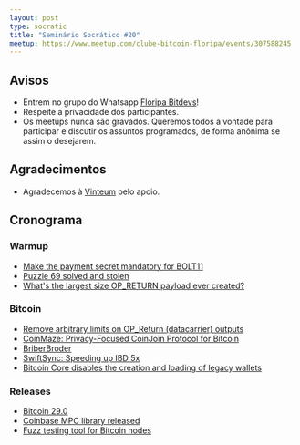 ```yaml
---
layout: post
type: socratic
title: "Seminário Socrático #20"
meetup: https://www.meetup.com/clube-bitcoin-floripa/events/307588245
---
```


## Avisos

- Entrem no grupo do Whatsapp [Floripa Bitdevs](https://chat.whatsapp.com/FCQNp71ayTv4U1LNDDowXh)!
- Respeite a privacidade dos participantes.
- Os meetups nunca são gravados. Queremos todos a vontade para participar e discutir os assuntos programados, de forma anônima se assim o desejarem.

## Agradecimentos

- Agradecemos à [Vinteum](https://vinteum.org/) pelo apoio.

## Cronograma

### Warmup

* [Make the payment secret mandatory for BOLT11](https://github.com/lightning/bolts/pull/1242)
* [Puzzle 69 solved and stolen](https://mempool.space/pt/tx/a52c5046f3097a8c2bd3b9889df2fb47b104d47a16cc679d3357feec003db753)
* [What's the largest size OP_RETURN payload ever created?](https://bitcoin.stackexchange.com/questions/126131/whats-the-largest-size-op-return-payload-ever-created)

### Bitcoin

* [Remove arbitrary limits on OP_Return (datacarrier) outputs](https://github.com/bitcoin/bitcoin/pull/32359)
* [CoinMaze: Privacy-Focused CoinJoin Protocol for Bitcoin](https://eprint.iacr.org/2025/747)
* [BriberBroder](https://x.com/0x_orkun/status/1919383909717954584)
* [SwiftSync: Speeding up IBD 5x](https://delvingbitcoin.org/t/swiftsync-speeding-up-ibd-with-pre-generated-hints-poc/1562)
* [Bitcoin Core disables the creation and loading of legacy wallets](https://github.com/bitcoin/bitcoin/issues/31250)

### Releases

* [Bitcoin 29.0](https://github.com/bitcoin/bitcoin/blob/master/doc/release-notes/release-notes-29.0.md#notable-changes)
* [Coinbase MPC library released](https://www.coinbase.com/pt-br/blog/innovation-matters-coinbase-breaks-new-ground-with-mpc-security-technology)
* [Fuzz testing tool for Bitcoin nodes](https://github.com/dergoegge/fuzzamoto)
